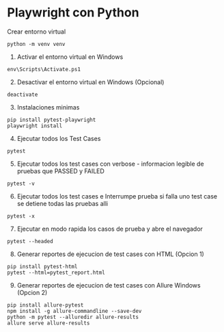 # Playwright con Python

Crear entorno virtual 
``` 
python -m venv venv
``` 

1. Activar el entorno virtual en Windows 
``` 
env\Scripts\Activate.ps1
``` 

2. Desactivar el entorno virtual en Windows (Opcional)
``` 
deactivate
``` 


3. Instalaciones minimas 
``` 
pip install pytest-playwright
playwright install
``` 

4. Ejecutar todos los Test Cases 
``` 
pytest
```

5. Ejecutar todos los test cases con verbose - informacion legible de pruebas que PASSED y FAILED

``` 
pytest -v 
```

6. Ejecutar todos los test cases e Interrumpe prueba si falla uno test case se detiene todas las pruebas alli

``` 
pytest -x 
```

7. Ejecutar en modo rapida los casos de prueba y abre el navegador

``` 
pytest --headed 
```

8. Generar reportes de ejecucion de test cases con HTML (Opcion 1)<br>
``` 
pip install pytest-html
pytest --html=pytest_report.html
``` 

9. Generar reportes de ejecucion de test cases con Allure Windows (Opcion 2) <br>
``` 
pip install allure-pytest
npm install -g allure-commandline --save-dev
python -m pytest --alluredir allure-results
allure serve allure-results
``` 


